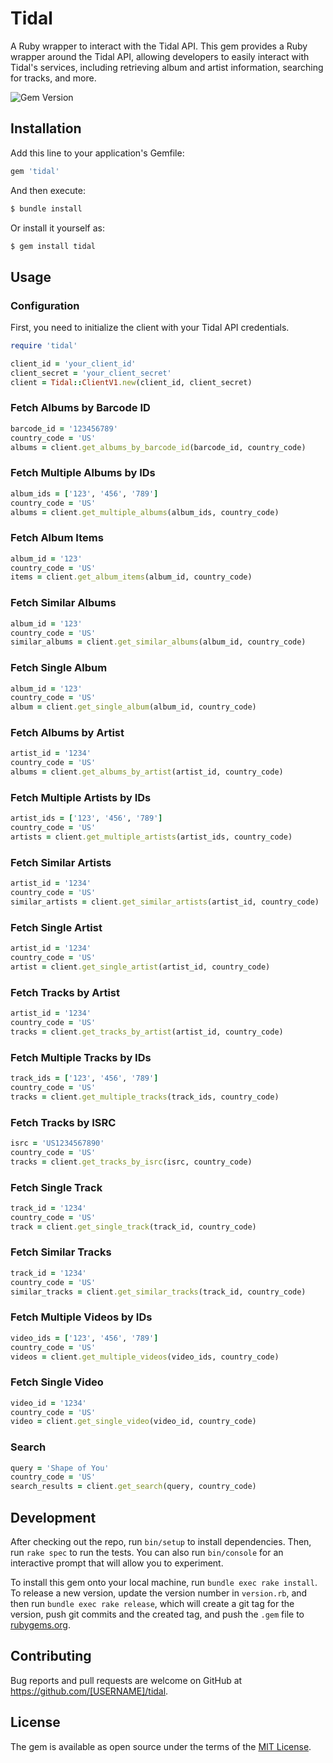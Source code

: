 
# Tidal

A Ruby wrapper to interact with the Tidal API. This gem provides a Ruby wrapper around the Tidal API, allowing developers to easily interact with Tidal's services, including retrieving album and artist information, searching for tracks, and more.

![Gem Version](https://badge.fury.io/rb/tidal.svg)

## Installation

Add this line to your application's Gemfile:

```ruby
gem 'tidal'
```

And then execute:

```sh
$ bundle install
```

Or install it yourself as:

```sh
$ gem install tidal
```

## Usage

### Configuration

First, you need to initialize the client with your Tidal API credentials.

```ruby
require 'tidal'

client_id = 'your_client_id'
client_secret = 'your_client_secret'
client = Tidal::ClientV1.new(client_id, client_secret)
```

### Fetch Albums by Barcode ID

```ruby
barcode_id = '123456789'
country_code = 'US'
albums = client.get_albums_by_barcode_id(barcode_id, country_code)
```

### Fetch Multiple Albums by IDs

```ruby
album_ids = ['123', '456', '789']
country_code = 'US'
albums = client.get_multiple_albums(album_ids, country_code)
```

### Fetch Album Items

```ruby
album_id = '123'
country_code = 'US'
items = client.get_album_items(album_id, country_code)
```

### Fetch Similar Albums

```ruby
album_id = '123'
country_code = 'US'
similar_albums = client.get_similar_albums(album_id, country_code)
```

### Fetch Single Album

```ruby
album_id = '123'
country_code = 'US'
album = client.get_single_album(album_id, country_code)
```

### Fetch Albums by Artist

```ruby
artist_id = '1234'
country_code = 'US'
albums = client.get_albums_by_artist(artist_id, country_code)
```

### Fetch Multiple Artists by IDs

```ruby
artist_ids = ['123', '456', '789']
country_code = 'US'
artists = client.get_multiple_artists(artist_ids, country_code)
```

### Fetch Similar Artists

```ruby
artist_id = '1234'
country_code = 'US'
similar_artists = client.get_similar_artists(artist_id, country_code)
```

### Fetch Single Artist

```ruby
artist_id = '1234'
country_code = 'US'
artist = client.get_single_artist(artist_id, country_code)
```

### Fetch Tracks by Artist

```ruby
artist_id = '1234'
country_code = 'US'
tracks = client.get_tracks_by_artist(artist_id, country_code)
```

### Fetch Multiple Tracks by IDs

```ruby
track_ids = ['123', '456', '789']
country_code = 'US'
tracks = client.get_multiple_tracks(track_ids, country_code)
```

### Fetch Tracks by ISRC

```ruby
isrc = 'US1234567890'
country_code = 'US'
tracks = client.get_tracks_by_isrc(isrc, country_code)
```

### Fetch Single Track

```ruby
track_id = '1234'
country_code = 'US'
track = client.get_single_track(track_id, country_code)
```

### Fetch Similar Tracks

```ruby
track_id = '1234'
country_code = 'US'
similar_tracks = client.get_similar_tracks(track_id, country_code)
```

### Fetch Multiple Videos by IDs

```ruby
video_ids = ['123', '456', '789']
country_code = 'US'
videos = client.get_multiple_videos(video_ids, country_code)
```

### Fetch Single Video

```ruby
video_id = '1234'
country_code = 'US'
video = client.get_single_video(video_id, country_code)
```

### Search

```ruby
query = 'Shape of You'
country_code = 'US'
search_results = client.get_search(query, country_code)
```

## Development

After checking out the repo, run `bin/setup` to install dependencies. Then, run `rake spec` to run the tests. You can also run `bin/console` for an interactive prompt that will allow you to experiment.

To install this gem onto your local machine, run `bundle exec rake install`. To release a new version, update the version number in `version.rb`, and then run `bundle exec rake release`, which will create a git tag for the version, push git commits and the created tag, and push the `.gem` file to [rubygems.org](https://rubygems.org).

## Contributing

Bug reports and pull requests are welcome on GitHub at https://github.com/[USERNAME]/tidal.

## License

The gem is available as open source under the terms of the [MIT License](https://opensource.org/licenses/MIT).